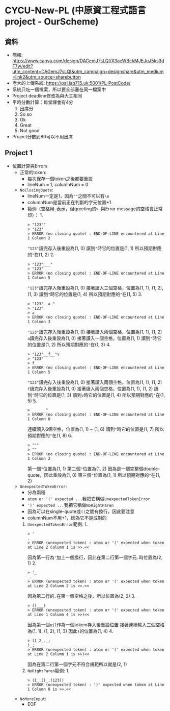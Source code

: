 # CYCU-New-PL (中原資工程式語言project - OurScheme)
## 資料
- 簡報: https://www.canva.com/design/DAGemJ7sLQI/X3aeWBckMJEJuJ5ks3dF7w/edit?utm_content=DAGemJ7sLQI&utm_campaign=designshare&utm_medium=link2&utm_source=sharebutton
- 老大的上傳系統: https://pai.lab715.uk:5001/PL-PostCode/
- 系統只吃一個檔案，所以要全部塞在同一檔案中
- Project deadline修改為與大三相同
- 平時分數計算：每堂課會有4分
    1. 出席分
    2. So so
    3. Ok
    4. Great
    0. Not good
- Project分數到80可以不用出席

## Project 1
- 位置計算與Errors
    - 正常的token:
        - 每次保存一個token之後都要重設
        - lineNum = 1, columnNum = 0
    - ```NoClosingQuote```:
        - lineNum一定是1，因為```""```之間不可以有```\n```
        - columnNum是當前正在判斷的字元位置+1
        - 範例（空格用```_```表示，但greeting的```> ```與Error message的空格會正常印）：
            1.
            ```
            > "123""
            > "123"
            > ERROR (no closing quote) : END-OF-LINE encountered at Line 1 Column 2
            ```
            ```"123"```讀完存入後重設為(1, 0)
            讀到```"```時它的位置是(1, 1)
            所以預期對應的```"```在(1, 2)
            2.
            ```
            > "123"___"
            > "123"
            > ERROR (no closing quote) : END-OF-LINE encountered at Line 1 Column 5
            ```
            ```"123"```讀完存入後重設為(1, 0)
            接著讀入三個空格，位置為(1, 1), (1, 2), (1, 3)
            讀到```"```時它的位置是(1, 4)
            所以預期對應的```"```在(1, 5)
            3.
            ```
            > "123"__a_"
            > "123"
            > a
            > ERROR (no closing quote) : END-OF-LINE encountered at Line 1 Column 3
            ```
            ```"123"```讀完存入後重設為(1, 0)
            接著讀入兩個空格，位置為(1, 1), (1, 2)
            ```a```讀完存入後重設為(1, 0)
            接著讀入一個空格，位置為(1, 1)
            讀到```"```時它的位置是(1, 2)
            所以預期對應的```"```在(1, 3)
            4.
            ```
            > "123"__f__"v
            > "123"
            > f
            > ERROR (no closing quote) : END-OF-LINE encountered at Line 1 Column 5
            ```
            ```"123"```讀完存入後重設為(1, 0)
            接著讀入兩個空格，位置為(1, 1), (1, 2)
            ```f```讀完存入後重設為(1, 0)
            接著讀入兩個空格，位置為(1, 1), (1, 2)
            讀到```"```時它的位置是(1, 3)
            讀到```v```時它的位置是(1, 4)
            所以預期對應的```"```在(1, 5)
            5.
            ```
            > ______"
            > ERROR (no closing quote) : END-OF-LINE encountered at Line 1 Column 8
            ```
            連續讀入6個空格，位置為(1, 1) ~ (1, 6)
            讀到```"```時它的位置是(1, 7)
            所以預期對應的```"```在(1, 8)
            6.
            ```
            > """
            > ""
            > ERROR (no closing quote) : END-OF-LINE encountered at Line 1 Column 2
            ```
            第一個```"```位置為(1, 1)
            第二個```"```位置為(1, 2)
            因為是一個完整個double-quote，因此重設為(1, 0)
            第三個```"```位置為(1, 1)
            所以預期對應的```"```在(1, 2)
    - ```UnexpectedTokenError```:
        - 分為兩種
        - ```atom or '(' expected ...```我把它稱做```UnexpectedTokenError```
        - ```')' expected ...```我把它稱做```NoRightParen```
        - 因為可以在single-quote或```()```之間有換行，因此要注意
        - columnNum不用+1，因為它不是成對的
        1. ```UnexpectedTokenError```範例:
            1.
            ```
            > '
            .
            > ERROR (unexpected token) : atom or '(' expected when token at Line 2 Column 1 is >>.<<
            ```
            因為第一行為```'```加上一個換行，因此在第二行第一個字元```.```時位置為(2, 1)
            2.
            ```
            > '_
            _.
            > ERROR (unexpected token) : atom or '(' expected when token at Line 2 Column 2 is >>.<<
            ```
            因為第二行的```.```在第一個空格之後，所以位置為(2, 2)
            3.
            ```
            > ()___)
            > ERROR (unexpected token) : atom or '(' expected when token at Line 1 Column 4 is >>)<<
            ```
            因為第一個```nil```作為一個tokem存入後重設位置
            接著連續輸入三個空格為(1, 1), (1, 2), (1, 3)
            因此```)```的位置為(1, 4)
            4.
            ```
            > (1_2_._;
            )_;
            > ERROR (unexpected token) : atom or '(' expected when token at Line 2 Column 1 is >>)<<
            ```
            因為在第二行第一個字元不符合規範所以就是(2, 1)
        2. ```NoRightParen```範例:
            1.
            ```
            > (1_.()_.(123))
            > ERROR (unexpected token) : ')' expected when token at Line 1 Column 8 is >>.<<
            ```
    - ```NoMoreInput```:
        - EOF